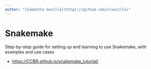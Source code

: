 ```yaml
---
author: "[Samantha Sevilla](https://github.com/slsevilla)"
---
```


# Snakemake
Step-by-step guide for setting up and learning to use Snakemake, with examples and use cases

- https://CCBR.github.io/snakemake_tutorial/